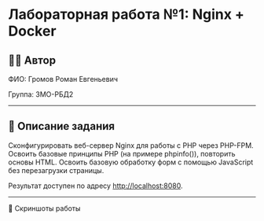 # Лабораторная работа №1: Nginx + Docker

## 👩‍💻 Автор
ФИО: Громов Роман Евгеньевич

Группа: 3МО-РБД2

---

## 📌 Описание задания
Сконфигурировать веб-сервер Nginx для работы с PHP через PHP-FPM. Освоить базовые принципы PHP (на примере phpinfo()), повторить основы HTML. Освоить базовую обработку форм с помощью JavaScript без перезагрузки страницы.

Результат доступен по адресу [http://localhost:8080](http://localhost:8080).

---

📸 Скриншоты работы